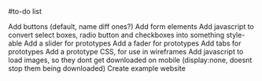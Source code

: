 #to-do list

Add buttons (default, name diff ones?) 
Add form elements 
Add javascript to convert select boxes, radio button and checkboxes into something style-able 
Add a slider for prototypes 
Add a fader for prototypes 
Add tabs for prototypes 
Add a prototype CSS, for use in wireframes 
Add javascript to load images, so they dont get downloaded on mobile (display:none, doesnt stop them being downloaded) 
Create example website